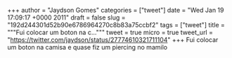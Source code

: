 
+++
author = "Jaydson Gomes"
categories = ["tweet"]
date = "Wed Jan 19 17:09:17 +0000 2011"
draft = false
slug = "192d244301d52b90e6786964270c8b83a75ccbf2"
tags = ["tweet"]
title = """Fui colocar um boton na c..."""
tweet = true
micro = true
tweet_url = "https://twitter.com/jaydson/status/27774610321711104"
+++
Fui colocar um boton na camisa e quase fiz um piercing no mamilo
